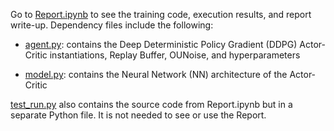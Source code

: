 Go to [Report.ipynb](https://github.com/Kevin-Chen0/deep-reinforcement-learning/blob/master/p2_continuous-control/Report.ipynb) to see the training code, execution results, and report write-up. Dependency files include the following:

* [agent.py](https://github.com/Kevin-Chen0/deep-reinforcement-learning/blob/master/p2_continuous-control/agent.py): contains the Deep Deterministic Policy Gradient (DDPG) Actor-Critic instantiations, Replay Buffer, OUNoise, and hyperparameters

* [model.py](https://github.com/Kevin-Chen0/deep-reinforcement-learning/blob/master/p2_continuous-control/model.py): contains the Neural Network (NN) architecture of the Actor-Critic

[test_run.py](https://github.com/Kevin-Chen0/deep-reinforcement-learning/blob/master/p2_continuous-control/test_run.py) also contains the source code from Report.ipynb but in a separate Python file. It is not needed to see or use the Report.

